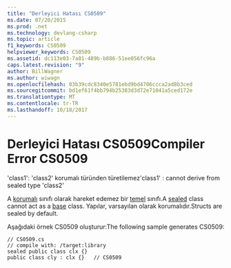 ```yaml
---
title: "Derleyici Hatası CS0509"
ms.date: 07/20/2015
ms.prod: .net
ms.technology: devlang-csharp
ms.topic: article
f1_keywords: CS0509
helpviewer_keywords: CS0509
ms.assetid: dc113e03-7a01-489b-b886-51ee056fc96a
caps.latest.revision: "9"
author: BillWagner
ms.author: wiwagn
ms.openlocfilehash: 03b39cdc8340e5781ebd9bd4706ccca2ad8b3ced
ms.sourcegitcommit: bd1ef61f4bb794b25383d3d72e71041a5ced172e
ms.translationtype: MT
ms.contentlocale: tr-TR
ms.lasthandoff: 10/18/2017
---
```

# <a name="compiler-error-cs0509"></a><span data-ttu-id="3fd9d-102">Derleyici Hatası CS0509</span><span class="sxs-lookup"><span data-stu-id="3fd9d-102">Compiler Error CS0509</span></span>
<span data-ttu-id="3fd9d-103">'class1': 'class2' korumalı türünden türetilemez</span><span class="sxs-lookup"><span data-stu-id="3fd9d-103">'class1' : cannot derive from sealed type 'class2'</span></span>  
  
 <span data-ttu-id="3fd9d-104">A [korumalı](../../csharp/language-reference/keywords/sealed.md) sınıfı olarak hareket edemez bir [temel](../../csharp/language-reference/keywords/base.md) sınıfı.</span><span class="sxs-lookup"><span data-stu-id="3fd9d-104">A [sealed](../../csharp/language-reference/keywords/sealed.md) class cannot act as a [base](../../csharp/language-reference/keywords/base.md) class.</span></span> <span data-ttu-id="3fd9d-105">Yapılar, varsayılan olarak korumalıdır.</span><span class="sxs-lookup"><span data-stu-id="3fd9d-105">Structs are sealed by default.</span></span>  
  
 <span data-ttu-id="3fd9d-106">Aşağıdaki örnek CS0509 oluşturur:</span><span class="sxs-lookup"><span data-stu-id="3fd9d-106">The following sample generates CS0509:</span></span>  
  
```  
// CS0509.cs  
// compile with: /target:library  
sealed public class clx {}  
public class cly : clx {}   // CS0509  
```
